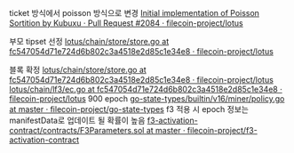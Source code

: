 
ticket 방식에서 poisson 방식으로 변경
[Initial implementation of Poisson Sortition by Kubuxu · Pull Request #2084 · filecoin-project/lotus](https://github.com/filecoin-project/lotus/pull/2084/files)

부모 tipset 선정
[lotus/chain/store/store.go at fc547054d71e724d6b802c3a4518e2d85c1e34e8 · filecoin-project/lotus](https://github.com/filecoin-project/lotus/blob/fc547054d71e724d6b802c3a4518e2d85c1e34e8/chain/store/store.go#L1264)

블록 확정
[lotus/chain/store/store.go at fc547054d71e724d6b802c3a4518e2d85c1e34e8 · filecoin-project/lotus](https://github.com/filecoin-project/lotus/blob/fc547054d71e724d6b802c3a4518e2d85c1e34e8/chain/store/store.go#L803)
[lotus/chain/lf3/ec.go at fc547054d71e724d6b802c3a4518e2d85c1e34e8 · filecoin-project/lotus](https://github.com/filecoin-project/lotus/blob/fc547054d71e724d6b802c3a4518e2d85c1e34e8/chain/lf3/ec.go#L207)
900 epoch
[go-state-types/builtin/v16/miner/policy.go at master · filecoin-project/go-state-types](https://github.com/filecoin-project/go-state-types/blob/master/builtin/v16/miner/policy.go#L53)
f3 적용 시 epoch 정보는 manifestData로 업데이트 될 확률이 높음
[f3-activation-contract/contracts/F3Parameters.sol at master · filecoin-project/f3-activation-contract](https://github.com/filecoin-project/f3-activation-contract/blob/master/contracts/F3Parameters.sol#L47)